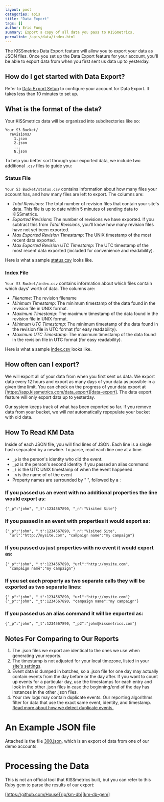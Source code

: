 ```yaml
---
layout: post
categories: apis
title: "Data Export"
tags: []
author: Eric Fung
summary: Export a copy of all data you pass to KISSmetrics.
permalink: /apis/data/index.html
---
```

The KISSmetrics Data Export feature will allow you to export your data as JSON files. Once you set up the Data Export feature for your account, you'll be able to export data from when you first sent us data up to yesterday.

## How do I get started with Data Export?

Refer to [Data Export Setup][setup] to configure your account for Data Export. It takes less than 10 minutes to set up.

## What is the format of the data?

Your KISSmetrics data will be organized into subdirectories like so:

    Your S3 Bucket/
      revisions/
        1.json
        2.json
        ...
        N.json

To help you better sort through your exported data, we include two additional `.csv` files to guide you:

### Status File

`Your S3 Bucket/status.csv` contains information about how many files your account has, and how many files are left to export. The columns are:

* *Total Revisions*: The total number of revision files that contain your site's data. This file is up to date within 5 minutes of sending data to KISSmetrics.
* *Exported Revisions*: The number of revisions we have exported. If you subtract this from *Total Revisions*, you'll know how many revision files have not yet been exported. 
* *Max Exported Revision Timestamp*: The UNIX timestamp of the most recent data exported.
* *Max Exported Revision UTC Timestamp*: The UTC timestamp of the most recent data exported (included for convenience and readability).

Here is what a sample [status.csv][sample-status] looks like.

### Index File

`Your S3 Bucket/index.csv` contains information about which files contain which days' worth of data. The columns are:

* *Filename*: The revision filename
* *Minimum Timestamp*: The minimum timestamp of the data found in the revision file in UNIX format.
* *Maximum Timestamp*: The maximum timestamp of the data found in the revision file in UNIX format.
* *Minimum UTC Timestamp*: The minimum timestamp of the data found in the revision file in UTC format (for easy readability).
* *Maximum UTC Timestamp*: The maximum timestamp of the data found in the revision file in UTC format (for easy readability).

Here is what a sample [index.csv][sample-index] looks like.

## How often can I export?

We will export all of your data from when you first sent us data. We export data every 12 hours and export as many days of your data as possible in a given time limit. You can check on the progress of your data export at [https://app.kissmetrics.com/data_export][data-export]. The data export feature will only export data up to yesterday.

Our system keeps track of what has been exported so far. If you remove data from your bucket, we will *not* automatically repopulate your bucket with old data.
 
## How To Read KM Data

Inside of each JSON file, you will find lines of JSON. Each line is a single hash separated by a newline. To parse, read each line one at a time.

* `_p` is the person's identity who did the event.
* `_p2` is the person's second identity if you passed an alias command
* `_t` is the UTC UNIX timestamp of when the event happened.
* `_n` is the name of of the event
* Property names are surrounded by " ", followed by a :

### If you passed us an event with no additional properties the line would export as:

    {"_p":"john", "_t":1234567890, "_n":"Visited Site"}

### If you passed in an event with properties it would export as:

    {"_p":"john", "_t":1234567890, "_n":"Visited Site",
      "url":"http://mysite.com", "campaign name":"my campaign"}

### If you passed us just properties with no event it would export as:

    {"_p":"john", "_t":1234567890, "url":"http://mysite.com",
      "campaign name":"my campaign"}

### If you set each property as two separate calls they will be exported as two separate lines:

    {"_p":"john", "_t":1234567890, "url":"http://mysite.com"}
    {"_p":"john", "_t":1234567890, "campaign name":"my campaign"}

### If you passed us an alias command it will be exported as:

    {"_p":"john", "_t":1234567890, "_p2":"john@kissmetrics.com"}
 
## Notes For Comparing to Our Reports

1. The .json files we export are identical to the ones we use when generating your reports.
2. The timestamp is not adjusted for your local timezone, listed in your [site's settings][settings].
3. Event data is dumped in batches, so a .json file for one day may actually contain events from the day before or the day after. If you want to count up events for a particular day, use the timestamps for each entry and look in the other .json files in case the beginning/end of the day has instances in the other .json files.
4. Your raw logs may contain duplicate events. Our reporting algorithms filter for data that use the exact same event, identity, and timestamp. [Read more about how we detect duplicate events.][dupes]

# An Example JSON file

Attached is the file [300.json][sample-json], which is an export of data from one of our demo accounts.

# Processing the Data

This is not an official tool that KISSmetrics built, but you can refer to this Ruby gem to parse the results of our export:

[https://github.com/HouseTrip/km-db][km-db-gem]

[sample-json]: https://s3.amazonaws.com/kissmetrics-support-files/assets/apis/data/300.json
[sample-status]: https://s3.amazonaws.com/kissmetrics-support-files/assets/apis/data/status.csv
[sample-index]: https://s3.amazonaws.com/kissmetrics-support-files/assets/apis/data/index.csv

[setup]: /apis/data/data-export-setup
[data-export]: https://app.kissmetrics.com/data_export
[dupes]: /troubleshooting/detecting-duplicates
[settings]: https://app.kissmetrics.com/product.edit
[km-db-gem]: https://github.com/HouseTrip/km-db
